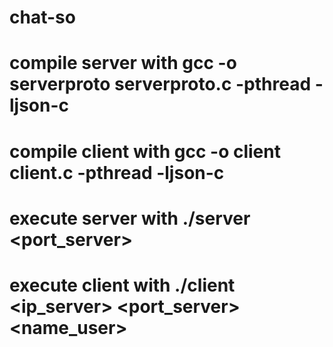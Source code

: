 # chat-so
# compile server with gcc -o serverproto serverproto.c -pthread -ljson-c  <br/>
# compile client with gcc -o client client.c -pthread -ljson-c <br/>

# execute server with ./server <port_server> <br/>
# execute client with ./client <ip_server> <port_server> <name_user> <br/>
